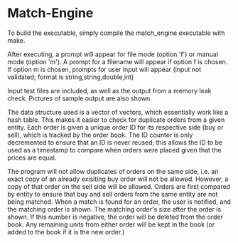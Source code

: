 # Match-Engine

To build the executable, simply compile the match_engine executable with make.

After executing, a prompt will appear for file mode (option 'f') or manual mode (option 'm'). A prompt for a filename will appear if option f is chosen. If option m is chosen, prompts for user input will appear (input not validated; format is string,string,double,int)

Input test files are included, as well as the output from a memory leak check. Pictures of sample output are also shown.

The data structure used is a vector of vectors, which essentially work like a hash table. This makes it easier to check for duplicate orders from a given entity. Each order is given a unique order ID for its respective side (buy or sell), which is tracked by the order book. The ID counter is only decremented to ensure that an ID is never reused; this allows the ID to be used as a timestamp to compare when orders were placed given that the prices are equal.

The program will not allow duplicates of orders on the same side, i.e. an exact copy of an already exisiting buy order will not be allowed. However, a copy of that order on the sell side will be allowed. Orders are first compared by entity to ensure that buy and sell orders from the same entity are not being matched. When a match is found for an order, the user is notified, and the matching order is shown. The matching order's size after the order is shown. If this number is negative, the order will be deleted from the order book. Any remaining units from either order will be kept in the book (or added to the book if it is the new order.)
